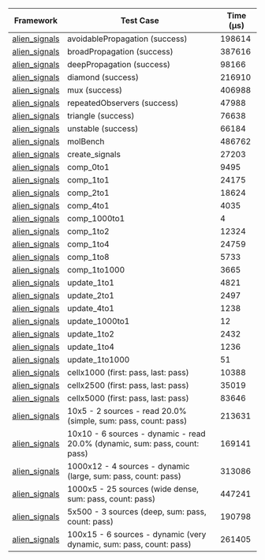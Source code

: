 | Framework | Test Case | Time (μs) |
| --- | --- | --- |
| [alien_signals](https://github.com/medz/alien-signals-dart) | avoidablePropagation (success) | 198614 |
| [alien_signals](https://github.com/medz/alien-signals-dart) | broadPropagation (success) | 387616 |
| [alien_signals](https://github.com/medz/alien-signals-dart) | deepPropagation (success) | 98166 |
| [alien_signals](https://github.com/medz/alien-signals-dart) | diamond (success) | 216910 |
| [alien_signals](https://github.com/medz/alien-signals-dart) | mux (success) | 406988 |
| [alien_signals](https://github.com/medz/alien-signals-dart) | repeatedObservers (success) | 47988 |
| [alien_signals](https://github.com/medz/alien-signals-dart) | triangle (success) | 76638 |
| [alien_signals](https://github.com/medz/alien-signals-dart) | unstable (success) | 66184 |
| [alien_signals](https://github.com/medz/alien-signals-dart) | molBench | 486762 |
| [alien_signals](https://github.com/medz/alien-signals-dart) | create_signals | 27203 |
| [alien_signals](https://github.com/medz/alien-signals-dart) | comp_0to1 | 9495 |
| [alien_signals](https://github.com/medz/alien-signals-dart) | comp_1to1 | 24175 |
| [alien_signals](https://github.com/medz/alien-signals-dart) | comp_2to1 | 18624 |
| [alien_signals](https://github.com/medz/alien-signals-dart) | comp_4to1 | 4035 |
| [alien_signals](https://github.com/medz/alien-signals-dart) | comp_1000to1 | 4 |
| [alien_signals](https://github.com/medz/alien-signals-dart) | comp_1to2 | 12324 |
| [alien_signals](https://github.com/medz/alien-signals-dart) | comp_1to4 | 24759 |
| [alien_signals](https://github.com/medz/alien-signals-dart) | comp_1to8 | 5733 |
| [alien_signals](https://github.com/medz/alien-signals-dart) | comp_1to1000 | 3665 |
| [alien_signals](https://github.com/medz/alien-signals-dart) | update_1to1 | 4821 |
| [alien_signals](https://github.com/medz/alien-signals-dart) | update_2to1 | 2497 |
| [alien_signals](https://github.com/medz/alien-signals-dart) | update_4to1 | 1238 |
| [alien_signals](https://github.com/medz/alien-signals-dart) | update_1000to1 | 12 |
| [alien_signals](https://github.com/medz/alien-signals-dart) | update_1to2 | 2432 |
| [alien_signals](https://github.com/medz/alien-signals-dart) | update_1to4 | 1236 |
| [alien_signals](https://github.com/medz/alien-signals-dart) | update_1to1000 | 51 |
| [alien_signals](https://github.com/medz/alien-signals-dart) | cellx1000 (first: pass, last: pass) | 10388 |
| [alien_signals](https://github.com/medz/alien-signals-dart) | cellx2500 (first: pass, last: pass) | 35019 |
| [alien_signals](https://github.com/medz/alien-signals-dart) | cellx5000 (first: pass, last: pass) | 83646 |
| [alien_signals](https://github.com/medz/alien-signals-dart) | 10x5 - 2 sources - read 20.0% (simple, sum: pass, count: pass) | 213631 |
| [alien_signals](https://github.com/medz/alien-signals-dart) | 10x10 - 6 sources - dynamic - read 20.0% (dynamic, sum: pass, count: pass) | 169141 |
| [alien_signals](https://github.com/medz/alien-signals-dart) | 1000x12 - 4 sources - dynamic (large, sum: pass, count: pass) | 313086 |
| [alien_signals](https://github.com/medz/alien-signals-dart) | 1000x5 - 25 sources (wide dense, sum: pass, count: pass) | 447241 |
| [alien_signals](https://github.com/medz/alien-signals-dart) | 5x500 - 3 sources (deep, sum: pass, count: pass) | 190798 |
| [alien_signals](https://github.com/medz/alien-signals-dart) | 100x15 - 6 sources - dynamic (very dynamic, sum: pass, count: pass) | 261405 |

